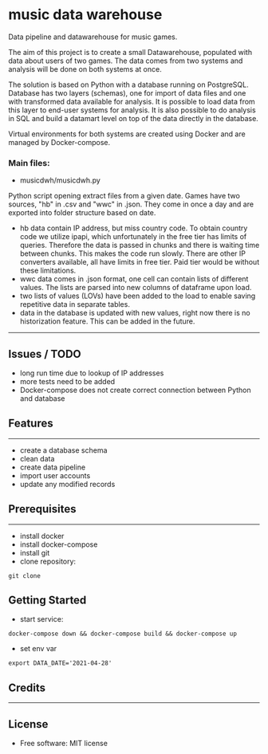 # music data warehouse

Data pipeline and datawarehouse for music games.

The aim of this project is to create a small Datawarehouse, populated with data about users of two games. The data comes from two systems and analysis will be done on both systems at once.

The solution is based on Python with a database running on PostgreSQL. Database has two layers (schemas), one for import of data files and one with transformed data available for analysis. It is possible to load data from this layer to end-user systems for analysis. It is also possible to do analysis in SQL and build a datamart level on top of the data directly in the database.

Virtual environments for both systems are created using Docker and are managed by Docker-compose.

### Main files:
- musicdwh/musicdwh.py

Python script opening extract files from a given date. Games have two sources, "hb" in .csv and "wwc" in .json. They come in once a day and are exported into folder structure based on date.
- hb data contain IP address, but miss country code. To obtain country code we utilize ipapi, which unfortunately in the free tier has limits of queries. Therefore the data is passed in chunks and there is waiting time between chunks.
This makes the code run slowly. There are other IP converters available, all have limits in free tier. Paid tier would be without these limitations.
- wwc data comes in .json format, one cell can contain lists of different values. The lists are parsed into new columns of dataframe upon load.
- two lists of values (LOVs) have been added to the load to enable saving repetitive data in separate tables.
- data in the database is updated with new values, right now there is no historization feature. This can be added in the future.

--------

## Issues / TODO
- long run time due to lookup of IP addresses
- more tests need to be added
- Docker-compose does not create correct connection between Python and database


## Features
--------

* create a database schema
* clean data
* create data pipeline
* import user accounts
* update any modified records

## Prerequisites
--------
* install docker
* install docker-compose
* install git
* clone repository:
```
git clone
```


## Getting Started
* start service:
```
docker-compose down && docker-compose build && docker-compose up

```
* set env var
```
export DATA_DATE='2021-04-28'
```

## Credits
-------

## License
* Free software: MIT license
